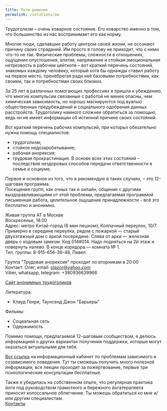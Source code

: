 ```yaml
---
title: Пути решения
permalink: /solutions/aw
---
```

Трудоголизм – очень коварное состояние. Его коварство именно в том, что большинство из нас воспринимает его как норму.
 
Многие люди, сделавшие работу центром своей жизни, не осознают причину своих страданий. Им просто в голову не приходит, что с ними что-то не так.
Физические проблемы, сложности в отношениях, ощущение опустошения, апатия, напряжение и стойкая эмоциональная нетрезвость в рабочем цейтноте – вот краткий перечень состояний, знакомых каждому человеку, который хотя бы однажды ставил работу на первое место, пренебрегая ради неё базовыми потребностями, как своими, так и потребностями своих близких. 

За 25 лет в различных помогающих профессиях я пришла к убеждению, что многие компульсии связанные с работой не менее опасны, чем химическая зависимость, но хорошо маскируются под вуалью общественных предубеждений и социального одобрения данных расстройств.
Трудоголику намного сложнее обратиться за помощью, ведь он не имеет информации об истинной причине своих состояний.

Вот краткий перечень рабочих компульсий, при которых обязательно нужна помощь специалистов:
- трудоголизм;
- стойкое недозаробатывание;
- рабочая анорексия;
- трудовая прокрастинация.
В основе всех этих состояний – последствия нездоровых способов передачи ответственности в семье и социуме.
 
Первое и основное из того, что я рекомендую в таких случаях, – это 12-шаговая программа.  
Посещение групп, как очных так и онлайн, общение с другими выздоравливающими от этой проблемы, предлагаемая программой письменная работа, целительное ощущение принадлежности – всё это бесплатно и анонимно.

Живая группа АТ в Москве  
Воскресенье, 18.00  
Адрес: метро Китай-город (6 мин пешком), Колпачный переулок, 10/7. Примерно в середине переулка, рядом с пожаркой — старый двухэтажный дом с аркой посередине. Слева от арки — железная дверь с кодовым замком. Код 014#014. Надо подняться на 2й этаж и повернуть налево. В конце коридора — комната № 1.  
Тел. группы: 8-915-656-36-48, Павел

Группа "Трудовая анорексия" проходит по вторникам в 20:00  
Контакт: Олег, email: olazor@yahoo.com  
Viber, whatsapp, telegram: +380936639966

[Сайт анонимных трудоголиков](https://workaholics-anonymous.ru/)

Литература:
- Клауд Генри, Таунсенд Джон "Барьеры"
 
Фильмы:
- Социальная сеть
- Одержимость

Помимо помощи, предлагаемой 12-шаговым сообществом, я делюсь информацией о других вариантах получения поддержки, которые могут оказаться актуальными для тебя.

[Вот ссылка](https://www.ikc-spb.com/) на информационный кабинет по проблемам зависимого и созависимого поведения. Тут ты сможешь получить много полезной информации, все лекции проходят за пожертвование, первые три психологические консультации бесплатные.

Также я убедилась на собственном опыте, что регулярная практика йоги под руководством грамотного и бережного йогатерапевта приносит колоссальное облегчение. Ты можешь обратиться ко мне и/или другим специалистам.  
[Контакты](/contacts)